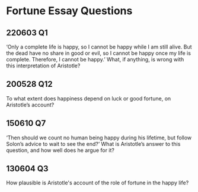# Fortune Essay Questions

## 220603 Q1
‘Only a complete life is happy, so I cannot be happy while I am still alive. But the dead have no share in good or evil, so I cannot be happy once my life is complete. Therefore, I cannot be happy.’ What, if anything, is wrong with this interpretation of Aristotle?

## 200528 Q12
To what extent does happiness depend on luck or good fortune, on Aristotle’s account?

## 150610 Q7
‘Then should we count no human being happy during his lifetime, but follow Solon’s advice to wait to see the end?’ What is Aristotle’s answer to this question, and how well does he argue for it?

## 130604 Q3
How plausible is Aristotle's account of the role of fortune in the happy life?